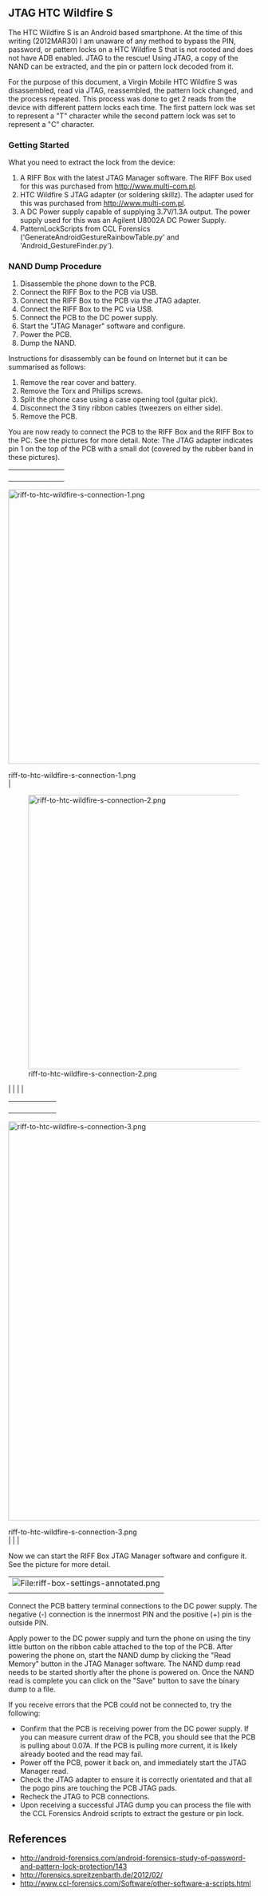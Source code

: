 ## JTAG HTC Wildfire S

The HTC Wildfire S is an Android based smartphone. At the time of this
writing (2012MAR30) I am unaware of any method to bypass the PIN,
password, or pattern locks on a HTC Wildfire S that is not rooted and
does not have ADB enabled. JTAG to the rescue! Using JTAG, a copy of the
NAND can be extracted, and the pin or pattern lock decoded from it.

For the purpose of this document, a Virgin Mobile HTC Wildfire S was
disassembled, read via JTAG, reassembled, the pattern lock changed, and
the process repeated. This process was done to get 2 reads from the
device with different pattern locks each time. The first pattern lock
was set to represent a "T" character while the second pattern lock was
set to represent a "C" character.

### Getting Started

What you need to extract the lock from the device:

1.  A RIFF Box with the latest JTAG Manager software. The RIFF Box used
    for this was purchased from <http://www.multi-com.pl>.
2.  HTC Wildfire S JTAG adapter (or soldering skillz). The adapter used
    for this was purchased from <http://www.multi-com.pl>.
3.  A DC Power supply capable of supplying 3.7V/1.3A output. The power
    supply used for this was an Agilent U8002A DC Power Supply.
4.  PatternLockScripts from CCL Forensics
    ('GenerateAndroidGestureRainbowTable.py' and
    'Android_GestureFinder.py').

### NAND Dump Procedure

1.  Disassemble the phone down to the PCB.
2.  Connect the RIFF Box to the PCB via USB.
3.  Connect the RIFF Box to the PCB via the JTAG adapter.
4.  Connect the RIFF Box to the PC via USB.
5.  Connect the PCB to the DC power supply.
6.  Start the "JTAG Manager" software and configure.
7.  Power the PCB.
8.  Dump the NAND.

Instructions for disassembly can be found on Internet but it can be
summarised as follows:

1.  Remove the rear cover and battery.
2.  Remove the Torx and Phillips screws.
3.  Split the phone case using a case opening tool (guitar pick).
4.  Disconnect the 3 tiny ribbon cables (tweezers on either side).
5.  Remove the PCB.

You are now ready to connect the PCB to the RIFF Box and the RIFF Box to
the PC. See the pictures for more detail. Note: The JTAG adapter
indicates pin 1 on the top of the PCB with a small dot (covered by the
rubber band in these pictures).

|                                                                         |                                                                         |
|-------------------------------------------------------------------------|-------------------------------------------------------------------------|
| <figure>
 <img src="riff-to-htc-wildfire-s-connection-1.png"
 title="riff-to-htc-wildfire-s-connection-1.png" width="550"
 alt="riff-to-htc-wildfire-s-connection-1.png" />
 <figcaption
 aria-hidden="true">riff-to-htc-wildfire-s-connection-1.png</figcaption>
 </figure>                                                                | <figure>
                                                                           <img src="riff-to-htc-wildfire-s-connection-2.png"
                                                                           title="riff-to-htc-wildfire-s-connection-2.png" width="550"
                                                                           alt="riff-to-htc-wildfire-s-connection-2.png" />
                                                                           <figcaption
                                                                           aria-hidden="true">riff-to-htc-wildfire-s-connection-2.png</figcaption>
                                                                           </figure>                                                                |
|                                                                         |                                                                         |

|                                                                         |
|-------------------------------------------------------------------------|
| <figure>
 <img src="riff-to-htc-wildfire-s-connection-3.png"
 title="riff-to-htc-wildfire-s-connection-3.png" width="800"
 alt="riff-to-htc-wildfire-s-connection-3.png" />
 <figcaption
 aria-hidden="true">riff-to-htc-wildfire-s-connection-3.png</figcaption>
 </figure>                                                                |
|                                                                         |

Now we can start the RIFF Box JTAG Manager software and configure it.
See the picture for more detail.

|                                                                                                                   |
|-------------------------------------------------------------------------------------------------------------------|
| ![<File:riff-box-settings-annotated.png>](riff-box-settings-annotated.png "File:riff-box-settings-annotated.png") |
|                                                                                                                   |

Connect the PCB battery terminal connections to the DC power supply. The
negative (-) connection is the innermost PIN and the positive (+) pin is
the outside PIN.

Apply power to the DC power supply and turn the phone on using the tiny
little button on the ribbon cable attached to the top of the PCB. After
powering the phone on, start the NAND dump by clicking the "Read Memory"
button in the JTAG Manager software. The NAND dump read needs to be
started shortly after the phone is powered on. Once the NAND read is
complete you can click on the "Save" button to save the binary dump to a
file.

If you receive errors that the PCB could not be connected to, try the
following:

- Confirm that the PCB is receiving power from the DC power supply. If
  you can measure current draw of the PCB, you should see that the PCB
  is pulling about 0.07A. If the PCB is pulling more current, it is
  likely already booted and the read may fail.
- Power off the PCB, power it back on, and immediately start the JTAG
  Manager read.
- Check the JTAG adapter to ensure it is correctly orientated and that
  all the pogo pins are touching the PCB JTAG pads.
- Recheck the JTAG to PCB connections.
- Upon receiving a successful JTAG dump you can process the file with
  the CCL Forensics Android scripts to extract the gesture or pin lock.

## References

- <http://android-forensics.com/android-forensics-study-of-password-and-pattern-lock-protection/143>
- <http://forensics.spreitzenbarth.de/2012/02/>
- <http://www.ccl-forensics.com/Software/other-software-a-scripts.html>